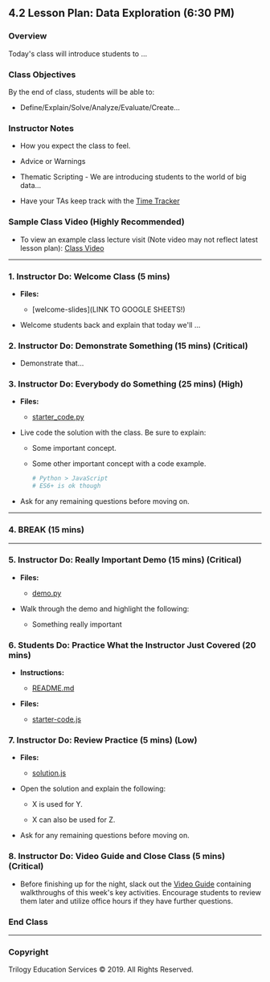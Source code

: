 ## 4.2 Lesson Plan: Data Exploration (6:30 PM)

### Overview

Today's class will introduce students to ...

### Class Objectives

By the end of class, students will be able to:

* Define/Explain/Solve/Analyze/Evaluate/Create...

### Instructor Notes

* How you expect the class to feel.

* Advice or Warnings

* Thematic Scripting - We are introducing students to the world of big data...

* Have your TAs keep track with the [Time Tracker](TimeTracker.xlsx)

### Sample Class Video (Highly Recommended)

* To view an example class lecture visit (Note video may not reflect latest lesson plan): [Class Video]()

- - -

### 1. Instructor Do: Welcome Class (5 mins)

* **Files:**

  * [welcome-slides](LINK TO GOOGLE SHEETS!)

* Welcome students back and explain that today we'll ...

### 2. Instructor Do: Demonstrate Something (15 mins) (Critical)

* Demonstrate that...

### 3. Instructor Do: Everybody do Something (25 mins) (High)

* **Files:**

  * [starter_code.py](Activities/01-Evr_Do_Something/Unsolved/starter_code.py)

* Live code the solution with the class. Be sure to explain:

  * Some important concept.

  * Some other important concept with a code example.

    ```python
    # Python > JavaScript
    # ES6+ is ok though
    ```

* Ask for any remaining questions before moving on.

- - -

### 4. BREAK (15 mins)

- - -

### 5. Instructor Do: Really Important Demo (15 mins) (Critical)

* **Files:**

  * [demo.py](Activities/02-Ins_Really_Important/Solved/demo.py)

* Walk through the demo and highlight the following:

  * Something really important

### 6. Students Do: Practice What the Instructor Just Covered (20 mins)

* **Instructions:**

  * [README.md](Activities/03-Stu_Practice/README.md)

* **Files:**

  * [starter-code.js](Activities/03-Stu_Practice/Unsolved/starter-code.js)

### 7. Instructor Do: Review Practice (5 mins) (Low)

* **Files:**

  * [solution.js](Activities/03-Stu_Practice/Solved/solution.js)

* Open the solution and explain the following:

  * X is used for Y.

  * X can also be used for Z.

* Ask for any remaining questions before moving on.

### 8. Instructor Do: Video Guide and Close Class (5 mins) (Critical)

* Before finishing up for the night, slack out the [Video Guide](../Supplemental/VideoGuide.md) containing walkthroughs of this week's key activities. Encourage students to review them later and utilize office hours if they have further questions.

### End Class

- - -

### Copyright

Trilogy Education Services © 2019. All Rights Reserved.
